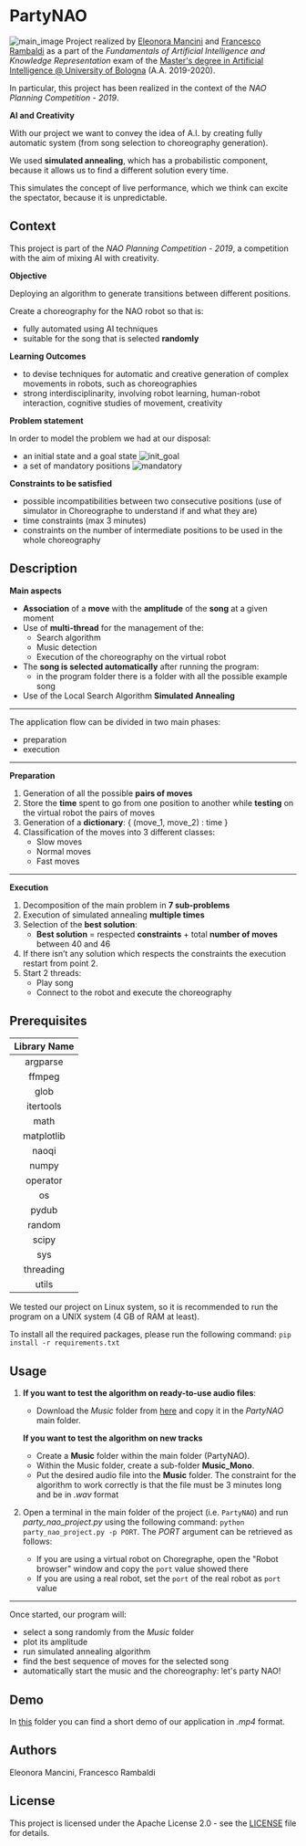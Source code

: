 # PartyNAO
![main_image](images/main.png)
Project realized by [Eleonora Mancini](https://github.com/helemanc) and [Francesco Rambaldi](https://github.com/rambo1996) as a part of the 	*Fundamentals of Artificial Intelligence and Knowledge Representation* 
exam  of the [Master's degree in Artificial Intelligence @ University of Bologna](https://corsi.unibo.it/2cycle/artificial-intelligence) (A.A. 2019-2020).

In particular, this project has been realized in the context of the *NAO Planning Competition - 2019*.

**AI and Creativity**

With our project we want to convey the idea of A.I. by creating fully automatic system (from song selection to choreography generation).

We used **simulated annealing**, which has a probabilistic component, because it allows us to find a different solution every time. 

This simulates the concept of live performance, which we think can excite the spectator, because it is unpredictable.
## Context 
This project is part of the *NAO Planning Competition - 2019*, a competition with the aim of mixing AI with creativity. 

**Objective**

Deploying an algorithm to generate transitions between different positions.

Create a choreography for the NAO robot so that is: 
- fully automated using AI techniques
- suitable for the song that is selected **randomly** 

**Learning Outcomes**
- to devise techniques for automatic and creative generation of complex movements in robots, such as choreographies
- strong interdisciplinarity, involving robot learning, human-robot interaction, cognitive studies of movement, creativity

**Problem statement**

In order to model the problem we had at our disposal: 
- an initial state and a goal state ![init_goal](images/init_goal.png)
- a set of mandatory positions ![mandatory](images/mandatory_positions.png)

**Constraints to be satisfied**

- possible incompatibilities between two consecutive positions (use of
simulator in Choreographe to understand if and what they are)
- time constraints (max 3 minutes)
- constraints on the number of intermediate positions to be used in the whole choreography

## Description
**Main aspects**
- **Association** of a **move** with the **amplitude** of the **song** at a given moment
- Use of **multi-thread** for the management of the:
  - Search algorithm 
  - Music detection 
  - Execution of the choreography on the virtual robot 
- The **song is selected automatically** after running the program:
  - in the program folder there is a folder with all the possible example song
- Use of the Local Search Algorithm **Simulated Annealing**

---
The application flow can be divided in two main phases: 
- preparation 
- execution

---

**Preparation**
1. Generation of all the possible **pairs of moves**  
2. Store the **time** spent to go from one position to another while **testing** on the virtual robot the pairs of moves 
3. Generation of a **dictionary**: { (move_1, move_2) : time } 
4. Classification of the moves into 3 different classes:
   - Slow moves 
   - Normal moves 
   - Fast moves 
---
**Execution**
1. Decomposition of the main problem in **7 sub-problems**
2. Execution of simulated annealing **multiple times**
3. Selection of the **best solution**:
   - **Best solution** = respected **constraints** + total **number of moves** between 40 and 46
4. If there isn’t any solution which respects the constraints the execution restart from point 2. 
5. Start 2 threads:
   - Play song 
   - Connect to the robot and execute the choreography




## Prerequisites
| Library Name |
|:------------:|
|   argparse   |
|    ffmpeg    |
|     glob     |
|   itertools  |
|     math     |
|  matplotlib  |
|     naoqi    |
|     numpy    |
|   operator   |
|      os      |
|    pydub     |
|    random    |
|     scipy    |
|      sys     |
|   threading  |
|     utils    |

We tested our project on Linux system, so it is recommended to run the program on a UNIX system (4 GB of RAM at least).

To install all the required packages, please run the following command:  `pip install -r requirements.txt`

## Usage
1. 
    **If you want to test the algorithm on ready-to-use audio files**:
      - Download the *Music* folder from [here](https://drive.google.com/drive/folders/1VDmFieCwuFoKJ2GUx1eXweIFB8Q9SzJO?usp=sharing) and copy it in the *PartyNAO* main folder. 

    **If you want to test the algorithm on new tracks**
      - Create a **Music** folder within the main folder (PartyNAO).
      - Within the Music folder, create a sub-folder **Music_Mono**.
      - Put the desired audio file into the **Music** folder. The constraint for the algorithm to work correctly is that the file must be 3 minutes long and be in *.wav* format 
2. Open a terminal in the main folder of the project (i.e. `PartyNAO`) and run *party_nao_project.py* using the following command: `python party_nao_project.py -p PORT`. The *PORT* argument can be retrieved as follows: 
    - If you are using a virtual robot on Choregraphe, open the "Robot browser" window and copy the `port` value showed there
    - If you are using a real robot, set the `port` of the real robot as `port` value

----

Once started, our program will:
- select a song randomly from the *Music* folder 
- plot its amplitude
- run simulated annealing algorithm
- find the best sequence of moves for the selected song 
- automatically start the music and the choreography: let's party NAO!
## Demo 
In [this](https://github.com/helemanc/PartyNAO/tree/main/demo) folder you can find a short demo of our application in *.mp4* format.

## Authors
Eleonora Mancini, Francesco Rambaldi 

## License 
This project is licensed under the Apache License 2.0 - see the [LICENSE](https://github.com/helemanc/PartyNAO/blob/main/LICENSE) file for details.



